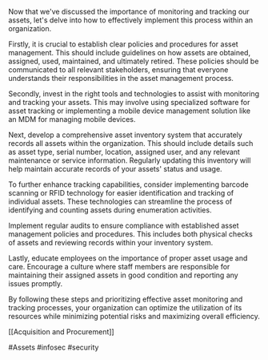 Now that we've discussed the importance of monitoring and tracking our assets, let's delve into how to effectively implement this process within an organization.

Firstly, it is crucial to establish clear policies and procedures for asset management. This should include guidelines on how assets are obtained, assigned, used, maintained, and ultimately retired. These policies should be communicated to all relevant stakeholders, ensuring that everyone understands their responsibilities in the asset management process.

Secondly, invest in the right tools and technologies to assist with monitoring and tracking your assets. This may involve using specialized software for asset tracking or implementing a mobile device management solution like an MDM for managing mobile devices.

Next, develop a comprehensive asset inventory system that accurately records all assets within the organization. This should include details such as asset type, serial number, location, assigned user, and any relevant maintenance or service information. Regularly updating this inventory will help maintain accurate records of your assets' status and usage.

To further enhance tracking capabilities, consider implementing barcode scanning or RFID technology for easier identification and tracking of individual assets. These technologies can streamline the process of identifying and counting assets during enumeration activities.

Implement regular audits to ensure compliance with established asset management policies and procedures. This includes both physical checks of assets and reviewing records within your inventory system.

Lastly, educate employees on the importance of proper asset usage and care. Encourage a culture where staff members are responsible for maintaining their assigned assets in good condition and reporting any issues promptly.

By following these steps and prioritizing effective asset monitoring and tracking processes, your organization can optimize the utilization of its resources while minimizing potential risks and maximizing overall efficiency.

[[Acquisition and Procurement]]

#Assets #infosec #security 
